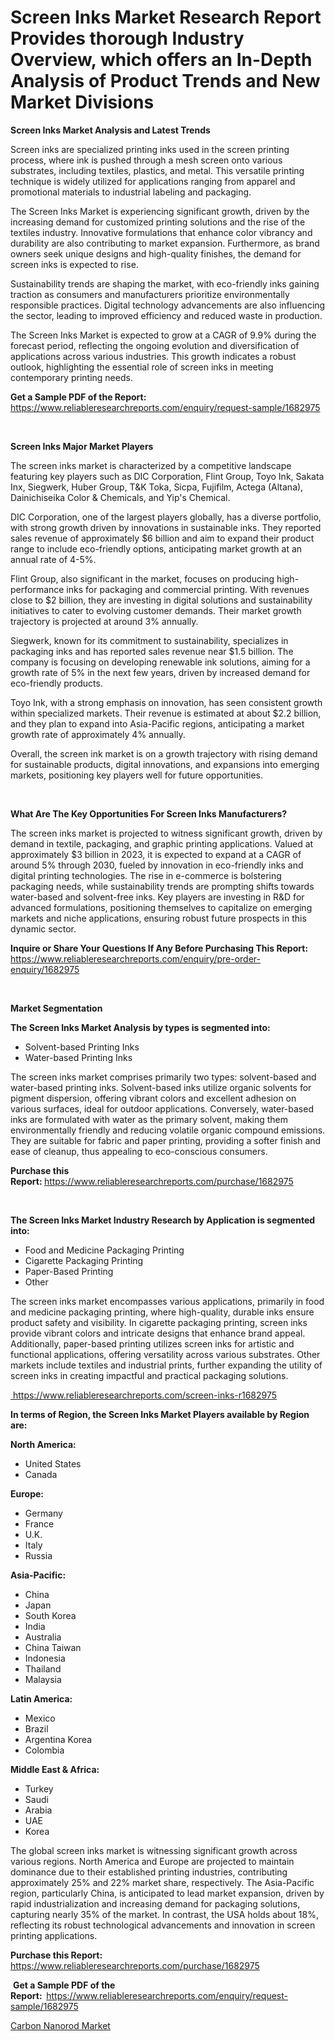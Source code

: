 <p><h1>Screen Inks Market Research Report Provides thorough Industry Overview, which offers an In-Depth Analysis of Product Trends and New Market Divisions</h1></p><p><strong>Screen Inks Market Analysis and Latest Trends</strong></p>
<p><p>Screen inks are specialized printing inks used in the screen printing process, where ink is pushed through a mesh screen onto various substrates, including textiles, plastics, and metal. This versatile printing technique is widely utilized for applications ranging from apparel and promotional materials to industrial labeling and packaging.</p><p>The Screen Inks Market is experiencing significant growth, driven by the increasing demand for customized printing solutions and the rise of the textiles industry. Innovative formulations that enhance color vibrancy and durability are also contributing to market expansion. Furthermore, as brand owners seek unique designs and high-quality finishes, the demand for screen inks is expected to rise.</p><p>Sustainability trends are shaping the market, with eco-friendly inks gaining traction as consumers and manufacturers prioritize environmentally responsible practices. Digital technology advancements are also influencing the sector, leading to improved efficiency and reduced waste in production.</p><p>The Screen Inks Market is expected to grow at a CAGR of 9.9% during the forecast period, reflecting the ongoing evolution and diversification of applications across various industries. This growth indicates a robust outlook, highlighting the essential role of screen inks in meeting contemporary printing needs.</p></p>
<p><strong>Get a Sample PDF of the Report:&nbsp;</strong> <a href="https://www.reliableresearchreports.com/enquiry/request-sample/1682975?utm_campaign=3090&utm_medium=2&utm_source=Github&utm_content=ia&utm_term=02042025&utm_id=screen-inks">https://www.reliableresearchreports.com/enquiry/request-sample/1682975</a></p>
<p>&nbsp;</p>
<p><strong>Screen Inks Major Market Players</strong></p>
<p><p>The screen inks market is characterized by a competitive landscape featuring key players such as DIC Corporation, Flint Group, Toyo Ink, Sakata Inx, Siegwerk, Huber Group, T&K Toka, Sicpa, Fujifilm, Actega (Altana), Dainichiseika Color & Chemicals, and Yip's Chemical. </p><p>DIC Corporation, one of the largest players globally, has a diverse portfolio, with strong growth driven by innovations in sustainable inks. They reported sales revenue of approximately $6 billion and aim to expand their product range to include eco-friendly options, anticipating market growth at an annual rate of 4-5%.</p><p>Flint Group, also significant in the market, focuses on producing high-performance inks for packaging and commercial printing. With revenues close to $2 billion, they are investing in digital solutions and sustainability initiatives to cater to evolving customer demands. Their market growth trajectory is projected at around 3% annually.</p><p>Siegwerk, known for its commitment to sustainability, specializes in packaging inks and has reported sales revenue near $1.5 billion. The company is focusing on developing renewable ink solutions, aiming for a growth rate of 5% in the next few years, driven by increased demand for eco-friendly products.</p><p>Toyo Ink, with a strong emphasis on innovation, has seen consistent growth within specialized markets. Their revenue is estimated at about $2.2 billion, and they plan to expand into Asia-Pacific regions, anticipating a market growth rate of approximately 4% annually.</p><p>Overall, the screen ink market is on a growth trajectory with rising demand for sustainable products, digital innovations, and expansions into emerging markets, positioning key players well for future opportunities.</p></p>
<p>&nbsp;</p>
<p><strong>What Are The Key Opportunities For Screen Inks Manufacturers?</strong></p>
<p><p>The screen inks market is projected to witness significant growth, driven by demand in textile, packaging, and graphic printing applications. Valued at approximately $3 billion in 2023, it is expected to expand at a CAGR of around 5% through 2030, fueled by innovation in eco-friendly inks and digital printing technologies. The rise in e-commerce is bolstering packaging needs, while sustainability trends are prompting shifts towards water-based and solvent-free inks. Key players are investing in R&D for advanced formulations, positioning themselves to capitalize on emerging markets and niche applications, ensuring robust future prospects in this dynamic sector.</p></p>
<p><strong>Inquire or Share Your Questions If Any Before Purchasing This Report:</strong> <a href="https://www.reliableresearchreports.com/enquiry/pre-order-enquiry/1682975?utm_campaign=3090&utm_medium=2&utm_source=Github&utm_content=ia&utm_term=02042025&utm_id=screen-inks">https://www.reliableresearchreports.com/enquiry/pre-order-enquiry/1682975</a></p>
<p>&nbsp;</p>
<p><strong>Market Segmentation</strong></p>
<p><strong>The Screen Inks Market Analysis by types is segmented into:</strong></p>
<p><ul><li>Solvent-based Printing Inks</li><li>Water-based Printing Inks</li></ul></p>
<p><p>The screen inks market comprises primarily two types: solvent-based and water-based printing inks. Solvent-based inks utilize organic solvents for pigment dispersion, offering vibrant colors and excellent adhesion on various surfaces, ideal for outdoor applications. Conversely, water-based inks are formulated with water as the primary solvent, making them environmentally friendly and reducing volatile organic compound emissions. They are suitable for fabric and paper printing, providing a softer finish and ease of cleanup, thus appealing to eco-conscious consumers.</p></p>
<p><strong>Purchase this Report:&nbsp;</strong><a href="https://www.reliableresearchreports.com/purchase/1682975?utm_campaign=3090&utm_medium=2&utm_source=Github&utm_content=ia&utm_term=02042025&utm_id=screen-inks">https://www.reliableresearchreports.com/purchase/1682975</a></p>
<p>&nbsp;</p>
<p><strong>The Screen Inks Market Industry Research by Application is segmented into:</strong></p>
<p><ul><li>Food and Medicine Packaging Printing</li><li>Cigarette Packaging Printing</li><li>Paper-Based Printing</li><li>Other</li></ul></p>
<p><p>The screen inks market encompasses various applications, primarily in food and medicine packaging printing, where high-quality, durable inks ensure product safety and visibility. In cigarette packaging printing, screen inks provide vibrant colors and intricate designs that enhance brand appeal. Additionally, paper-based printing utilizes screen inks for artistic and functional applications, offering versatility across various substrates. Other markets include textiles and industrial prints, further expanding the utility of screen inks in creating impactful and practical packaging solutions.</p></p>
<p><a href="https://www.reliableresearchreports.com/screen-inks-r1682975?utm_campaign=3090&utm_medium=2&utm_source=Github&utm_content=ia&utm_term=02042025&utm_id=screen-inks">&nbsp;https://www.reliableresearchreports.com/screen-inks-r1682975</a></p>
<p><strong>In terms of Region, the Screen Inks Market Players available by Region are:</strong></p>
<p>
    <p> <strong> North America: </strong>
        <ul>
            <li>United States</li>
            <li>Canada</li>
        </ul>
        </p> 
    <p> <strong> Europe: </strong>
        <ul>
            <li>Germany</li>
            <li>France</li>
            <li>U.K.</li>
            <li>Italy</li>
            <li>Russia</li>
        </ul>
        </p> 
    <p> <strong> Asia-Pacific: </strong>
        <ul>
            <li>China</li>
            <li>Japan</li>
            <li>South Korea</li>
            <li>India</li>
            <li>Australia</li>
            <li>China Taiwan</li>
            <li>Indonesia</li>
            <li>Thailand</li>
            <li>Malaysia</li>
        </ul>
        </p> 
    <p> <strong> Latin America: </strong>
        <ul>
            <li>Mexico</li>
            <li>Brazil</li>
            <li>Argentina Korea</li>
            <li>Colombia</li>
        </ul>
        </p> 
    <p> <strong> Middle East & Africa: </strong>
        <ul>
            <li>Turkey</li>
            <li>Saudi</li>
            <li>Arabia</li>
            <li>UAE</li>
            <li>Korea</li>
        </ul>
    </p>
    </p>
<p><p>The global screen inks market is witnessing significant growth across various regions. North America and Europe are projected to maintain dominance due to their established printing industries, contributing approximately 25% and 22% market share, respectively. The Asia-Pacific region, particularly China, is anticipated to lead market expansion, driven by rapid industrialization and increasing demand for packaging solutions, capturing nearly 35% of the market. In contrast, the USA holds about 18%, reflecting its robust technological advancements and innovation in screen printing applications.</p></p>
<p><strong>Purchase this Report: </strong><a href="https://www.reliableresearchreports.com/purchase/1682975?utm_campaign=3090&utm_medium=2&utm_source=Github&utm_content=ia&utm_term=02042025&utm_id=screen-inks">https://www.reliableresearchreports.com/purchase/1682975</a></p>
<p>&nbsp;<strong>Get a Sample PDF of the Report:&nbsp;&nbsp;</strong><a href="https://www.reliableresearchreports.com/enquiry/request-sample/1682975?utm_campaign=3090&utm_medium=2&utm_source=Github&utm_content=ia&utm_term=02042025&utm_id=screen-inks">https://www.reliableresearchreports.com/enquiry/request-sample/1682975</a></p>
<p><strong></strong></p>
<p><p><a href="https://github.com/elodielamto06/Market-Research-Report-List-1/blob/main/carbon-nanorod-market.md?utm_campaign=3090&utm_medium=2&utm_source=Github&utm_content=ia&utm_term=02042025&utm_id=screen-inks">Carbon Nanorod Market</a></p></p>